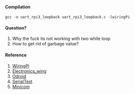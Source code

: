 
#### Compilation
`gcc -o uart_rpi3_loopback uart_rpi3_loopback.c -lwiringPi`

#### Question?
1. Why the fuck its not working with two while loop
2. How to get rid of garbage value?

#### Reference

1. [WiringPi](http://wiringpi.com/reference/serial-library/)
2. [Electronics_wing](https://www.electronicwings.com/raspberry-pi/raspberry-pi-uart-communication-using-python-and-c)
3. [Odroid](https://wiki.odroid.com/odroid-xu4/application_note/gpio/wiringpi)
4. [SerialTest](https://github.com/WiringPi/WiringPi/blob/master/examples/serialTest.c)
5. [Minicom](https://medium.com/@amitasinghchauhan/serial-port-debugging-101-loopback-test-4a7e40da9055)
